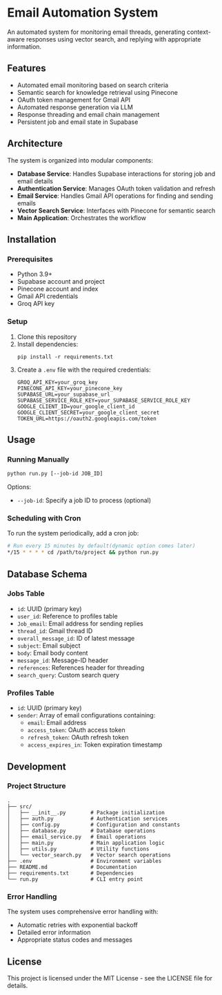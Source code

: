 # Email Automation System

An automated system for monitoring email threads, generating context-aware responses using vector search, and replying with appropriate information.

## Features

- Automated email monitoring based on search criteria
- Semantic search for knowledge retrieval using Pinecone
- OAuth token management for Gmail API
- Automated response generation via LLM
- Response threading and email chain management
- Persistent job and email state in Supabase

## Architecture

The system is organized into modular components:

- **Database Service**: Handles Supabase interactions for storing job and email details
- **Authentication Service**: Manages OAuth token validation and refresh
- **Email Service**: Handles Gmail API operations for finding and sending emails
- **Vector Search Service**: Interfaces with Pinecone for semantic search
- **Main Application**: Orchestrates the workflow

## Installation

### Prerequisites

- Python 3.9+
- Supabase account and project
- Pinecone account and index
- Gmail API credentials
- Groq API key

### Setup

1. Clone this repository
2. Install dependencies:
   ```
   pip install -r requirements.txt
   ```
3. Create a `.env` file with the required credentials:
   ```
   GROQ_API_KEY=your_groq_key
   PINECONE_API_KEY=your_pinecone_key
   SUPABASE_URL=your_supabase_url
   SUPABASE_SERVICE_ROLE_KEY=your_SUPABASE_SERVICE_ROLE_KEY
   GOOGLE_CLIENT_ID=your_google_client_id
   GOOGLE_CLIENT_SECRET=your_google_client_secret
   TOKEN_URL=https://oauth2.googleapis.com/token
   ```

## Usage

### Running Manually

```bash
python run.py [--job-id JOB_ID]
```

Options:
- `--job-id`: Specify a job ID to process (optional)

### Scheduling with Cron

To run the system periodically, add a cron job:

```bash
# Run every 15 minutes by default(dynamic option comes later)
*/15 * * * * cd /path/to/project && python run.py
```

## Database Schema

### Jobs Table
- `id`: UUID (primary key)
- `user_id`: Reference to profiles table
- `Job_email`: Email address for sending replies
- `thread_id`: Gmail thread ID
- `overall_message_id`: ID of latest message
- `subject`: Email subject
- `body`: Email body content
- `message_id`: Message-ID header
- `references`: References header for threading
- `search_query`: Custom search query

### Profiles Table
- `id`: UUID (primary key)
- `sender`: Array of email configurations containing:
  - `email`: Email address
  - `access_token`: OAuth access token
  - `refresh_token`: OAuth refresh token
  - `access_expires_in`: Token expiration timestamp

## Development

### Project Structure

```
.
├── src/
│   ├── __init__.py        # Package initialization
│   ├── auth.py            # Authentication services
│   ├── config.py          # Configuration and constants
│   ├── database.py        # Database operations
│   ├── email_service.py   # Email operations
│   ├── main.py            # Main application logic
│   ├── utils.py           # Utility functions
│   └── vector_search.py   # Vector search operations
├── .env                   # Environment variables
├── README.md              # Documentation
├── requirements.txt       # Dependencies
└── run.py                 # CLI entry point
```

### Error Handling

The system uses comprehensive error handling with:

- Automatic retries with exponential backoff
- Detailed error information
- Appropriate status codes and messages

## License

This project is licensed under the MIT License - see the LICENSE file for details. 